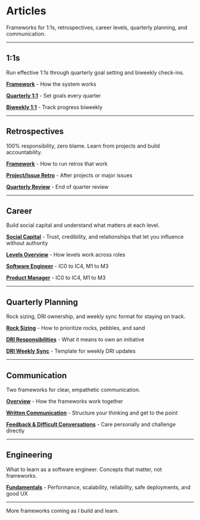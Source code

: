 # Articles

Frameworks for 1:1s, retrospectives, career levels, quarterly planning, and communication.

---

## 1:1s

Run effective 1:1s through quarterly goal setting and biweekly check-ins.

**[Framework](/1-1/framework)** - How the system works

**[Quarterly 1:1](/1-1/quarterly_1-1)** - Set goals every quarter

**[Biweekly 1:1](/1-1/biweekly_1-1)** - Track progress biweekly

---

## Retrospectives

100% responsibility, zero blame. Learn from projects and build accountability.

**[Framework](/retrospectives/framework)** - How to run retros that work

**[Project/Issue Retro](/retrospectives/project-issue)** - After projects or major issues

**[Quarterly Review](/retrospectives/quarterly-review)** - End of quarter review

---

## Career

Build social capital and understand what matters at each level.

**[Social Capital](/career/social-capital)** - Trust, credibility, and relationships that let you influence without authority

**[Levels Overview](/career/overview)** - How levels work across roles

**[Software Engineer](/career/software-engineer-levels)** - IC0 to IC4, M1 to M3

**[Product Manager](/career/product-manager-levels)** - IC0 to IC4, M1 to M3

---

## Quarterly Planning

Rock sizing, DRI ownership, and weekly sync format for staying on track.

**[Rock Sizing](/quarterly-planning/rock-sizing)** - How to prioritize rocks, pebbles, and sand

**[DRI Responsibilities](/quarterly-planning/dri-responsibilities)** - What it means to own an initiative

**[DRI Weekly Sync](/quarterly-planning/dri-weekly-sync)** - Template for weekly DRI updates

---

## Communication

Two frameworks for clear, empathetic communication.

**[Overview](/communication/overview)** - How the frameworks work together

**[Written Communication](/communication/written-communication)** - Structure your thinking and get to the point

**[Feedback & Difficult Conversations](/communication/feedback-and-difficult-conversations)** - Care personally and challenge directly

---

## Engineering

What to learn as a software engineer. Concepts that matter, not frameworks.

**[Fundamentals](/engineering/fundamentals)** - Performance, scalability, reliability, safe deployments, and good UX

---

More frameworks coming as I build and learn.
